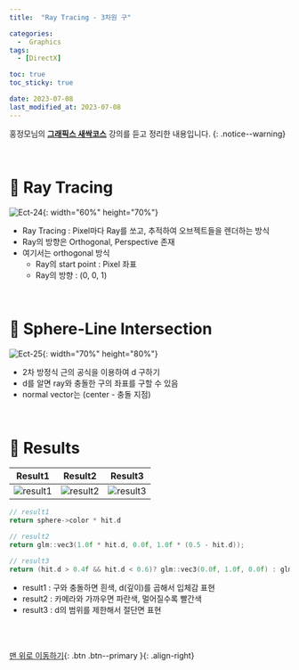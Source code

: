 ```yaml
---
title:  "Ray Tracing - 3차원 구" 

categories:
  -  Graphics
tags:
  - [DirectX]

toc: true
toc_sticky: true

date: 2023-07-08
last_modified_at: 2023-07-08
---
```



홍정모님의 **[그래픽스 새싹코스](https://honglab.co.kr/)** 강의를 듣고 정리한 내용입니다.
{: .notice--warning}

<br>


# 🐥 Ray Tracing

![Ect-24](https://github.com/inhopp/inhopp/assets/96368476/80b7e96e-3a6c-4cc3-9371-a06446b0f125){: width="60%" height="70%"}

- Ray Tracing : Pixel마다 Ray를 쏘고, 추적하여 오브젝트들을 렌더하는 방식
- Ray의 방향은 Orthogonal, Perspective 존재
- 여기서는 orthogonal 방식
    - Ray의 start point : Pixel 좌표
    - Ray의 방향 : (0, 0, 1)


<br>

# 🐥 Sphere-Line Intersection

![Ect-25](https://github.com/inhopp/inhopp/assets/96368476/498a40cf-b79f-4b6d-b332-d5d763ea45b7){: width="70%" height="80%"}

- 2차 방정식 근의 공식을 이용하여 d 구하기
- d를 알면 ray와 충돌한 구의 좌표를 구할 수 있음
- normal vector는 (center - 충돌 지점)


<br>

# 🐥 Results

| Result1 | Result2 | Result3 |
|:-:|:-:|:-:|
|![result1](https://github.com/inhopp/inhopp/assets/96368476/e5130e42-fc3b-4fe6-910d-086a2ee72b8d)|![result2](https://github.com/inhopp/inhopp/assets/96368476/860faa9c-d0fc-4967-85f7-690778923fae)| ![result3](https://github.com/inhopp/inhopp/assets/96368476/df6e20f8-432f-4154-8b13-839277f07b21) |

``` cpp
// result1
return sphere->color * hit.d

// result2
return glm::vec3(1.0f * hit.d, 0.0f, 1.0f * (0.5 - hit.d));

// result3
return (hit.d > 0.4f && hit.d < 0.6)? glm::vec3(0.0f, 1.0f, 0.0f) : glm::vec3(0.0f, 0.0f, 0.0f);
```

- result1 : 구와 충돌하면 흰색, d(깊이)를 곱해서 입체감 표현
- result2 : 카메라와 가까우면 파란색, 멀어질수록 빨간색
- result3 : d의 범위를 제한해서 절단면 표현



<br>
<br>


[맨 위로 이동하기](#){: .btn .btn--primary }{: .align-right}